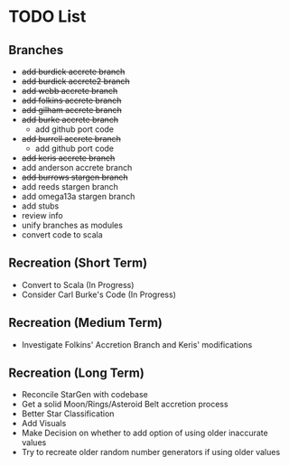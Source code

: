 # TODO List

## Branches
- ~~add burdick accrete branch~~
- ~~add burdick accrete2 branch~~
- ~~add webb accrete branch~~
- ~~add folkins accrete branch~~
- ~~add gilham accrete branch~~
- ~~add burke accrete branch~~
    - add github port code
- ~~add burrell accrete branch~~
    - add github port code
- ~~add keris accrete branch~~
- add anderson accrete branch
- ~~add burrows stargen branch~~
- add reeds stargen branch
- add omega13a stargen branch
- add stubs
- review info
- unify branches as modules
- convert code to scala

## Recreation (Short Term)
- Convert to Scala (In Progress)
- Consider Carl Burke's Code (In Progress)
   
## Recreation (Medium Term)
- Investigate Folkins' Accretion Branch and Keris' modifications
   
## Recreation (Long Term)
- Reconcile StarGen with codebase
- Get a solid Moon/Rings/Asteroid Belt accretion process
- Better Star Classification
- Add Visuals
- Make Decision on whether to add option of using older inaccurate values
- Try to recreate older random number generators if using older values
